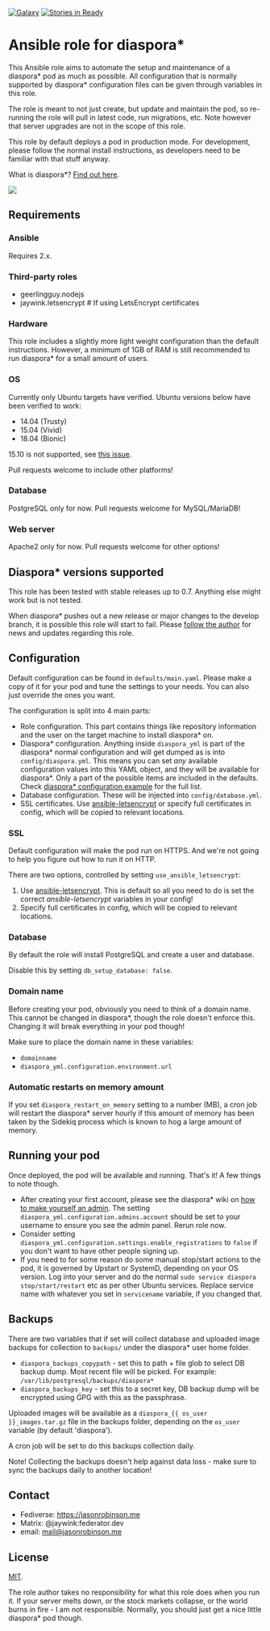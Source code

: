[![Galaxy](https://img.shields.io/badge/role-jaywink.diaspora-555555.svg)](https://galaxy.ansible.com/jaywink/diaspora/) [![Stories in Ready](https://badge.waffle.io/jaywink/ansible-diaspora.png?label=ready&title=Ready)](http://waffle.io/jaywink/ansible-diaspora)

# Ansible role for diaspora*

This Ansible role aims to automate the setup and maintenance of a diaspora* pod as much as possible. All configuration that is normally supported by diaspora* configuration files can be given through variables in this role.

The role is meant to not just create, but update and maintain the pod, so re-running the role will pull in latest code, run migrations, etc. Note however that server upgrades are not in the scope of this role.

This role by default deploys a pod in production mode. For development, please follow the normal install instructions, as developers need to be familiar with that stuff anyway.

What is diaspora*? [Find out here](http://diasporafoundation.org).

![](http://i.imgur.com/eWlYMFPl.jpg)

## Requirements

### Ansible

Requires 2.x.

### Third-party roles

* geerlingguy.nodejs
* jaywink.letsencrypt  # If using LetsEncrypt certificates

### Hardware

This role includes a slightly more light weight configuration than the default instructions. However, a minimum of 1GB of RAM is still recommended to run diaspora* for a small amount of users.

### OS

Currently only Ubuntu targets have verified. Ubuntu versions below have been verified to work:

* 14.04 (Trusty)
* 15.04 (Vivid)
* 18.04 (Bionic)

15.10 is not supported, see [this issue](https://github.com/jaywink/ansible-diaspora/issues/1).

Pull requests welcome to include other platforms!

### Database

PostgreSQL only for now. Pull requests welcome for MySQL/MariaDB!

### Web server

Apache2 only for now. Pull requests welcome for other options!

## Diaspora* versions supported

This role has been tested with stable releases up to 0.7. Anything else might work but is not tested.

When diaspora* pushes out a new release or major changes to the develop branch, it is possible this role will start to fail. Please [follow the author](https://jasonrobinson.me) for news and updates regarding this role.

## Configuration

Default configuration can be found in `defaults/main.yaml`. Please make a copy of it for your pod and tune the settings to your needs. You can also just override the ones you want.

The configuration is split into 4 main parts:

* Role configuration. This part contains things like repository information and the user on the target machine to install diaspora* on.
* Diaspora* configuration. Anything inside `diaspora_yml` is part of the diaspora* normal configuration and will get dumped as is into `config/diaspora.yml`. This means you can set *any* available configuration values into this YAML object, and they will be available for diaspora*. Only a part of the possible items are included in the defaults. Check [diaspora* configuration example](https://github.com/diaspora/diaspora/blob/develop/config/diaspora.yml.example) for the full list.
* Database configuration. These will be injected into `config/database.yml`.
* SSL certificates. Use [ansible-letsencrypt](https://github.com/jaywink/ansible-letsencrypt) or specify full certificates in config, which will be copied to relevant locations.

### SSL

Default configuration will make the pod run on HTTPS. And we're not going to help you figure out how to run it on HTTP.

There are two options, controlled by setting `use_ansible_letsencrypt`:
1) Use [ansible-letsencrypt](https://github.com/jaywink/ansible-letsencrypt). This is default so all you need to do is set the correct *ansible-letsencrypt* variables in your config!
2) Specify full certificates in config, which will be copied to relevant locations.

### Database

By default the role will install PostgreSQL and create a user and database.

Disable this by setting `db_setup_database: false`.

### Domain name

Before creating your pod, obviously you need to think of a domain name. This cannot be changed in diaspora*, though the role doesn't enforce this. Changing it will break everything in your pod though!

Make sure to place the domain name in these variables:

* `domainname`
* `diaspora_yml.configuration.environment.url`

### Automatic restarts on memory amount

If you set `diaspora_restart_on_memory` setting to a number (MB), a cron job will restart the diaspora* server hourly if this amount of memory has been taken by the Sidekiq process which is known to hog a large amount of memory.

## Running your pod

Once deployed, the pod will be available and running. That's it! A few things to note though.

* After creating your first account, please see the diaspora* wiki on [how to make yourself an admin](https://wiki.diasporafoundation.org/FAQ_for_pod_maintainers#What_are_roles_and_how_do_I_use_them.3F_.2F_Make_yourself_an_admin_or_assign_moderators). The setting `diaspora_yml.configuration.admins.account` should be set to your username to ensure you see the admin panel. Rerun role now.
* Consider setting `diaspora_yml.configuration.settings.enable_registrations` to `false` if you don't want to have other people signing up.
* If you need to for some reason do some manual stop/start actions to the pod, it is governed by Upstart or SystemD, depending on your OS version. Log into your server and do the normal `sudo service diaspora stop/start/restart` etc as per other Ubuntu services. Replace service name with whatever you set in `servicename` variable, if you changed that.

## Backups

There are two variables that if set will collect database and uploaded image backups for collection to `backups/` under the diaspora* user home folder.

* `diaspora_backups_copypath` - set this to path + file glob to select DB backup dump. Most recent file will be picked. For example: `/var/lib/postgresql/backups/diaspora*`
* `diaspora_backups_key` - set this to a secret key, DB backup dump will be encrypted using GPG with this as the passphrase.

Uploaded images will be available as a `diaspora_{{ os_user }}_images.tar.gz` file in the backups folder, depending on the `os_user` variable (by default 'diaspora').

A cron job will be set to do this backups collection daily.

Note! Collecting the backups doesn't help against data loss - make sure to sync the backups daily to another location!

## Contact

* Fediverse: https://jasonrobinson.me
* Matrix: @jaywink:federator.dev
* email: mail@jasonrobinson.me

## License

[MIT](https://tldrlegal.com/license/mit-license).

The role author takes no responsibility for what this role does when you run it. If your server melts down, or the stock markets collapse, or the world burns in fire - I am not responsible. Normally, you should just get a nice little diaspora* pod though.
